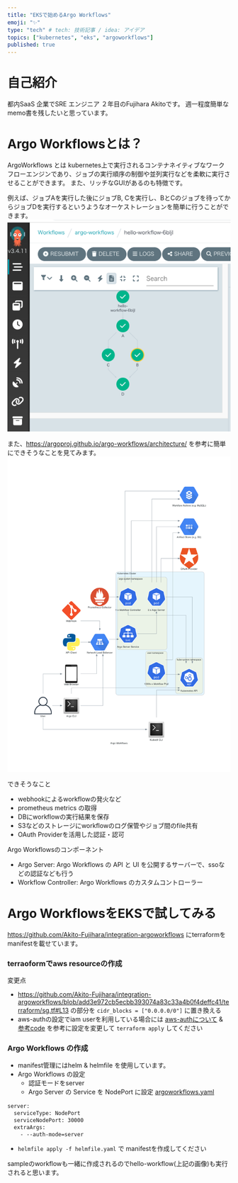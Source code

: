 ```yaml
---
title: "EKSで始めるArgo Workflows"
emoji: "✨"
type: "tech" # tech: 技術記事 / idea: アイデア
topics: ["kubernetes", "eks", "argoworkflows"]
published: true
---
```


# 自己紹介
都内SaaS 企業でSRE エンジニア ２年目のFujihara Akitoです。
週一程度簡単なmemo書を残したいと思っています。

# Argo Workflowsとは？
ArgoWorkflows とは kubernetes上で実行されるコンテナネイティブなワークフローエンジンであり、ジョブの実行順序の制御や並列実行などを柔軟に実行させることができます。
また、リッチなGUIがあるのも特徴です。

例えば、ジョブAを実行した後にジョブB, Cを実行し、BとCのジョブを待ってからジョブDを実行するというようなオーケストレーションを簡単に行うことができます。
![](/images/argo-workflows/sample-workflow-1.png)

また、https://argoproj.github.io/argo-workflows/architecture/ を参考に簡単にできそうなことを見てみます。
![](/images/argo-workflows/argo-workflows-architecture.png)

できそうなこと
- webhookによるworkflowの発火など
- prometheus metrics の取得
- DBにworkflowの実行結果を保存
- S3などのストレージにworkflowのログ保管やジョブ間のfile共有
- OAuth Providerを活用した認証・認可

Argo Workflowsのコンポーネント
- Argo Server: Argo Workflows の API と UI を公開するサーバーで、ssoなどの認証なども行う
- Workflow Controller: Argo Workflows のカスタムコントローラー

# Argo WorkflowsをEKSで試してみる

https://github.com/Akito-Fujihara/integration-argoworkflows
にterraformをmanifestを載せています。

### terraoformでaws resourceの作成

変更点
- https://github.com/Akito-Fujihara/integration-argoworkflows/blob/add3e972cb5ecbb393074a83c33a4b0f4deffc41/terraform/sg.tf#L13 の部分を `cidr_blocks = ["0.0.0.0/0"]` に置き換える
- aws-authの設定でiam userを利用している場合には [aws-authについて](https://zenn.dev/fujihara_akito/articles/k8s-aws-auth) & [参考code](https://github.com/Akito-Fujihara/aws-auth-and-irsa/blob/4d07dfd51fbae7f753955180b06dd60101b22775/eks.tf#L26-L32) を参考に設定を変更して `terraform apply` してください

### Argo Workflows の作成

- manifest管理にはhelm & helmfile を使用しています。
- Argo Workflows の設定
    - 認証モードをserver
    - Argo Server の Service を NodePort に設定 
[argoworkflows.yaml](https://github.com/Akito-Fujihara/integration-argoworkflows/blob/main/kubernetes/argoworkflows.yaml)
```
server:
  serviceType: NodePort
  serviceNodePort: 30000
  extraArgs:
    - --auth-mode=server
```
- `helmfile apply -f helmfile.yaml` で manifestを作成してください

sampleのworkflowも一緒に作成されるのでhello-workflow(上記の画像)も実行されると思います。
